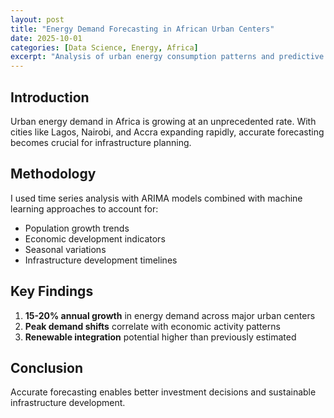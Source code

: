 ```yaml
---
layout: post
title: "Energy Demand Forecasting in African Urban Centers"
date: 2025-10-01
categories: [Data Science, Energy, Africa]
excerpt: "Analysis of urban energy consumption patterns and predictive modeling approaches for growing African cities."
---
```


## Introduction

Urban energy demand in Africa is growing at an unprecedented rate. With cities like Lagos, Nairobi, and Accra expanding rapidly, accurate forecasting becomes crucial for infrastructure planning.

## Methodology

I used time series analysis with ARIMA models combined with machine learning approaches to account for:

- Population growth trends
- Economic development indicators  
- Seasonal variations
- Infrastructure development timelines

## Key Findings

1. **15-20% annual growth** in energy demand across major urban centers
2. **Peak demand shifts** correlate with economic activity patterns
3. **Renewable integration** potential higher than previously estimated

## Conclusion

Accurate forecasting enables better investment decisions and sustainable infrastructure development.